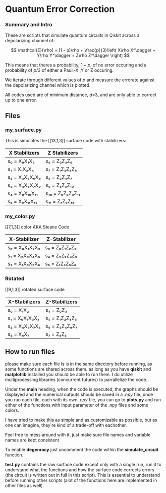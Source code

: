 # Quantum Error Correction

### Summary and Intro

These are scripts that simulate quantum circuits in Qiskit across a depolarizing channel of:

$$
\mathcal{E}(\rho) = (1 - p)\rho + \frac{p}{3}\left( X\rho X^\dagger + Y\rho Y^\dagger + Z\rho Z^\dagger \right)
$$

This means that theres a probability, $1-p$, of no error occuring and a probability of $p/3$ of either a Pauli-X ,Y or Z occuring.

We iterate through different values of $p$ and measure the errorate against the depolarizing channel which is plotted.

All codes used are of minimum distance, $d$=3, and are only able to correct up to one error.

## Files

### my_surface.py

This is simulates the [[13,1,3]] surface code with stabilizers:


| X Stabilizers       | Z Stabilizers          |
| ------------------- | ---------------------- |
| s₀ = X₀X₁X₃     | s₆ = Z₀Z₃Z₅        |
| s₁ = X₁X₂X₄     | s₇ = Z₁Z₃Z₄Z₆     |
| s₂ = X₃X₅X₆X₈  | s₈ = Z₂Z₄Z₇        |
| s₃ = X₄X₆X₇X₉  | s₉ = Z₅Z₈Z₁₀      |
| s₄ = X₈X₁₀X₁₁ | s₁₀ = Z₆Z₈Z₉Z₁₁ |
| s₅ = X₉X₁₁X₁₂ | s₁₁ = Z₇Z₉Z₁₂    |

### my_color.py

[[7,1,3]] color AKA Steane Code


| X-Stabilizer       | Z-Stabilizer       |
| ------------------ | ------------------ |
| s₀ = X₀X₁X₂X₃ | s₃ = Z₀Z₁Z₂Z₃ |
| s₁ = X₂X₃X₄X₅ | s₄ = Z₂Z₃Z₄Z₅ |
| s₂ = X₁X₃X₅X₆ | s₅ = Z₁Z₃Z₅Z₆ |

### Rotated

[[9,1,3]] rotated surface code


| X-Stabilizers      | Z-Stabilizers      |
| ------------------ | ------------------ |
| s₀ = X₁X₂       | s₄ = Z₀Z₃       |
| s₁ = X₀X₁X₃X₄ | s₅ = Z₁Z₂Z₄Z₅ |
| s₂ = X₄X₅X₇X₈ | s₆ = Z₃Z₄Z₆Z₇ |
| s₃ = X₆X₇       | s₇ = Z₅Z₈       |

## How to run files

please make sure each file is is in the same directory before running, as some functions are shared across them. as long as you have **qiskit** and **matplotlib** installed you should be able to run them. I do utilize multiprocessing libraries (concurrent futures) to parrallelize the code.

Under the **main** heading, when the code is executed, the graphs should be displayed and the numerical outputs should be saved in a *.npy* file, once you run each file, each with its own *.npy* file, you can go to **plots.py** and run either of the functions with input parameter of the .npy files and some colors.

I have tried to make this as simple and as customizable as possible, but as one can imagine, they're kind of a trade-off with eachother.

Feel free to mess around with it, just make sure file names and variable names are kept consistent

To enable **degenracy** just uncomment the code within the **simulate_circuit** function.

**test.py** contains the raw surface code except only with a single run, run it to understand what the functions and how the surface code corrects errors (the circuit is written out in full in this script). This is essential to understand before running other scripts (alot of the functions here are implemented in other files as well).
